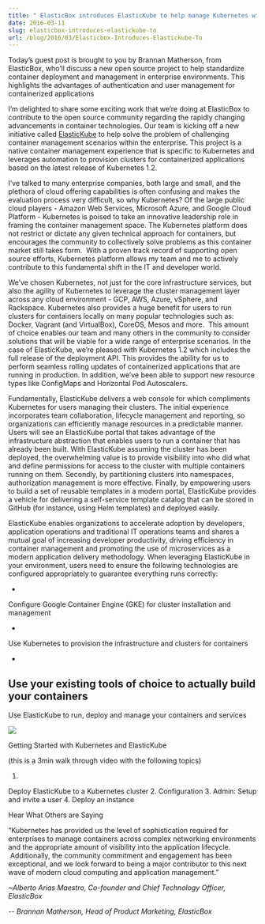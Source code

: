 ```yaml
---
title: " ElasticBox introduces ElasticKube to help manage Kubernetes within the enterprise "
date: 2016-03-11
slug: elasticbox-introduces-elastickube-to
url: /blog/2016/03/Elasticbox-Introduces-Elastickube-To
---
```

Today’s guest post is brought to you by Brannan Matherson, from ElasticBox, who’ll discuss a new open source project to help standardize container deployment and management in enterprise environments. This highlights the advantages of authentication and user management for containerized applications

I’m delighted to share some exciting work that we’re doing at ElasticBox to contribute to the open source community regarding the rapidly changing advancements in container technologies. Our team is kicking off a new initiative called [ElasticKube](http://elastickube.com/) to help solve the problem of challenging container management scenarios within the enterprise. This project is a native container management experience that is specific to Kubernetes and leverages automation to provision clusters for containerized applications based on the latest release of Kubernetes 1.2. &nbsp;

I’ve talked to many enterprise companies, both large and small, and the plethora of cloud offering capabilities is often confusing and makes the evaluation process very difficult, so why Kubernetes? Of the large public cloud players - Amazon Web Services, Microsoft Azure, and Google Cloud Platform - Kubernetes is poised to take an innovative leadership role in framing the container management space. The Kubernetes platform does not restrict or dictate any given technical approach for containers, but encourages the community to collectively solve problems as this container market still takes form. &nbsp;With a proven track record of supporting open source efforts, Kubernetes platform allows my team and me to actively contribute to this fundamental shift in the IT and developer world.

We’ve chosen Kubernetes, not just for the core infrastructure services, but also the agility of Kubernetes to leverage the cluster management layer across any cloud environment - GCP, AWS, Azure, vSphere, and Rackspace. Kubernetes also provides a huge benefit for users to run clusters for containers locally on many popular technologies such as: Docker, Vagrant (and VirtualBox), CoreOS, Mesos and more. &nbsp;This amount of choice enables our team and many others in the community to consider solutions that will be viable for a wide range of enterprise scenarios. In the case of ElasticKube, we’re pleased with Kubernetes 1.2 which includes the full release of the deployment API. This provides the ability for us to perform seamless rolling updates of containerized applications that are running in production. In addition, we’ve been able to support new resource types like ConfigMaps and Horizontal Pod Autoscalers.

Fundamentally, ElasticKube delivers a web console for which compliments Kubernetes for users managing their clusters. The initial experience incorporates team collaboration, lifecycle management and reporting, so organizations can efficiently manage resources in a predictable manner. Users will see an ElasticKube portal that takes advantage of the infrastructure abstraction that enables users to run a container that has already been built. With ElasticKube assuming the cluster has been deployed, the overwhelming value is to provide visibility into who did what and define permissions for access to the cluster with multiple containers running on them. Secondly, by partitioning clusters into namespaces, authorization management is more effective. Finally, by empowering users to build a set of reusable templates in a modern portal, ElasticKube provides a vehicle for delivering a self-service template catalog that can be stored in GitHub (for instance, using Helm templates) and deployed easily.

ElasticKube enables organizations to accelerate adoption by developers, application operations and traditional IT operations teams and shares a mutual goal of increasing developer productivity, driving efficiency in container management and promoting the use of microservices as a modern application delivery methodology. When leveraging ElasticKube in your environment, users need to ensure the following technologies are configured appropriately to guarantee everything runs correctly:

-
Configure Google Container Engine (GKE) for cluster installation and management

-
Use Kubernetes to provision the infrastructure and clusters for containers &nbsp;

-
Use your existing tools of choice to actually build your containers
-

Use ElasticKube to run, deploy and manage your containers and services

[![](https://cl.ly/0i3M2L3Q030z/Image%202016-03-11%20at%209.49.12%20AM.png)](http://cl.ly/0i3M2L3Q030z/Image%202016-03-11%20at%209.49.12%20AM.png)



Getting Started with Kubernetes and ElasticKube  




(this is a 3min walk through video with the following topics)

1.
Deploy ElasticKube to a Kubernetes cluster
2.
Configuration
3.
Admin: Setup and invite a user
4.
Deploy an instance



Hear What Others are Saying

“Kubernetes has provided us the level of sophistication required for enterprises to manage containers across complex networking environments and the appropriate amount of visibility into the application lifecycle. &nbsp;Additionally, the community commitment and engagement has been exceptional, and we look forward to being a major contributor to this next wave of modern cloud computing and application management.” &nbsp;

_~Alberto Arias Maestro, Co-founder and Chief Technology Officer, ElasticBox_



_-- Brannan Matherson, Head of Product Marketing, ElasticBox_
